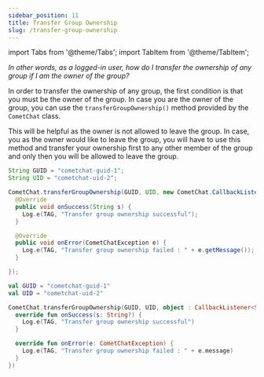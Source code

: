 ```yaml
---
sidebar_position: 11
title: Transfer Group Ownership
slug: /transfer-group-ownership
---
```


import Tabs from '@theme/Tabs';
import TabItem from '@theme/TabItem';

_In other words, as a logged-in user, how do I transfer the ownership of any group if I am the owner of the group?_

In order to transfer the ownership of any group, the first condition is that you must be the owner of the group. In case you are the owner of the group, you can use the `transferGroupOwnership()` method provided by the `CometChat` class.

This will be helpful as the owner is not allowed to leave the group. In case, you as the owner would like to leave the group, you will have to use this method and transfer your ownership first to any other member of the group and only then you will be allowed to leave the group.

<Tabs>
<TabItem value="Java" label="Java">

  ```java
  String GUID = "cometchat-guid-1";
  String UID = "cometchat-uid-2";

  CometChat.transferGroupOwnership(GUID, UID, new CometChat.CallbackListener<String>() {
    @Override
    public void onSuccess(String s) {
      Log.e(TAG, "Transfer group ownership successful");
    }

    @Override
    public void onError(CometChatException e) {
      Log.e(TAG, "Transfer group ownership failed : " + e.getMessage());
    }

  });
  ```
</TabItem>
<TabItem value="Kotlin" label="Kotlin">

  ```kotlin
  val GUID = "cometchat-guid-1"
  val UID = "cometchat-uid-2"

  CometChat.transferGroupOwnership(GUID, UID, object : CallbackListener<String?>() {
    override fun onSuccess(s: String?) {
      Log.e(TAG, "Transfer group ownership successful")
    }

    override fun onError(e: CometChatException) {
      Log.e(TAG, "Transfer group ownership failed : " + e.message)
    }
  }) 
  ```
</TabItem>
</Tabs>
